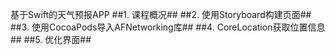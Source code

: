 基于Swift的天气预报APP
##1. 课程概况##
##2. 使用Storyboard构建页面##
##3. 使用CocoaPods导入AFNetworking库##
##4. CoreLocation获取位置信息##
##5. 优化界面##
